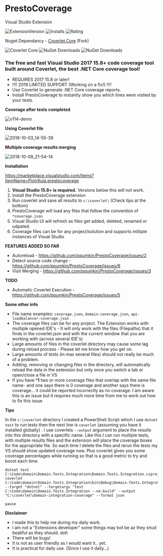 # PrestoCoverage

Visual Studio Extension

![ExtensionVersion](https://vsmarketplacebadge.apphb.com/version/PiotrKula.prestocoverage.svg) ![Installs](https://vsmarketplacebadge.apphb.com/installs/PiotrKula.prestocoverage.svg) ![Rating](https://vsmarketplacebadge.apphb.com/rating/PiotrKula.prestocoverage.svg)

Nuget Dependancy - [Coverlet.Core](https://www.nuget.org/packages/piotrkula.coverlet.core) (Fork)

![Coverlet Core](https://dev.azure.com/piotrkula/piotrkula.coverlet.core/_apis/build/status/piotrkula.coverlet.core-.NET%20Desktop-CI) ![NuGet Downloads](https://img.shields.io/nuget/v/piotrkula.coverlet.core.svg) ![NuGet Downloads](https://img.shields.io/nuget/dt/piotrkula.coverlet.core.svg)


### The free and fast Visual Studio 2017 15.8+ code coverage tool built around Coverlet, the best .NET Core coverage tool!

* REQUIRES 2017 15.8 or later!
* !!!! 2019 LIMITED SUPPORT (Working on a fix!) !!!!
* Use Coverlet to generate .NET Core coverage reports.
* Install PrestoCoverage to instantly show you which lines were vistied by your tests.


**Coverage after tests completed**

![v114-demo](https://user-images.githubusercontent.com/1249683/47025539-9a8d9800-d15b-11e8-8a68-d3298e83548d.gif)


**Using Coverlet file**

![2018-10-03_14-55-38](https://user-images.githubusercontent.com/1249683/46415282-dcaae880-c71c-11e8-8c4f-76de5a3d0cb6.gif)

**Multiple coverage results merging**

![2018-10-09_21-54-14](https://user-images.githubusercontent.com/1249683/46698057-0036cd00-cc0e-11e8-9f77-15cf2e844007.gif)


**Installation**

https://marketplace.visualstudio.com/items?itemName=PiotrKula.prestocoverage

1. **Visual Studio 15.8+ is required.** Versions below this will not work.
1. Install the PrestoCoverage extension 
1. Run coverlet and save all results to `c:\coverlet\` (Check tips at the bottom)
1. PrestoCoverage will load any files that follow the convention of `*coverage.json`
1. Visual Studio UI will refresh as files get added, deleted, renamed or udpated.
1. Coverage files can be for any project/solution and supports miltiple instances of Visual Studio

**FEATURES ADDED SO FAR**

* Autoreload - https://github.com/ppumkin/PrestoCoverage/issues/2
* Detect source code change - https://github.com/ppumkin/PrestoCoverage/issues/6
* Visit Merging - https://github.com/ppumkin/PrestoCoverage/issues/3 

**TODO**

* Automatic Coverlet Execution - https://github.com/ppumkin/PrestoCoverage/issues/5

**Some other info** 

* File name examples: `coverage.json`, `domain-coverage.json`, `api-loadbalancer-coverage.json`
* The coverage files can be for any project. The Extension works with multiple opened IDE's - It will only work with the files (Filepaths) that it finds in the coverlet.json and with the current window that you are working with (across several IDE's)
 * Large amounts of files in the coverlet directory may cause some lag during reload process - Please let me know how you get on. 
* Large amounts of tests (in max several files) should not really be much of a problem.
* Adding, removing or changing files in the directory, will automatically reload the data in the extension but only once you switch a tab or open/close a file in VS
* If you have **^1** two or more coverage files that overlap with the same file name- and one says there is 0 coverage and another says there is coverage... it could be reported incorrectly as no coverage. I am aware this is an issue but it requires much more time from me to work out how to fix this issue

**Tips**

In the `c:\coverlet` directory I created a PowerShell Script which I use `dotnet test` to run tests then the next line is `coverlet` (assuming you have it installed globally) . I use coverlets `--output` argument to place the results into this directory with a specific name. Like this I can run multiple tests, with multiple results files and the extension will place the coverage boxes for the appropriate file. So each time I delete the files and rerun the tests my VS should show updated coverage now. Plus coverlet gives you some coverage percentages while running so that is a good metric to try and boost each time.

```
dotnet test C:\Code\domain\Domain.Tests.Integration\Domain.Tests.Integration.csproj
coverlet  C:\Code\domain\Domain.Tests.Integration\bin\Debug\Domain.Tests.Integration.dll --target "dotnet" --targetargs "test C:\Code\domain\Domain.Tests.Integration --no-build" --output "C:\coverlet\domain-integration-coverage" --format json

pause
```

**Disclaimer**

* I made this to help me during my daily work. 
* I am not a "Extensions developer" some things may bot be az they shud beatiful as they should. *doh*
* There will be bugs!
* It is not as user friendly as I would want it.. yet.
* It is practical for daily use. (Since I use it daily...)


